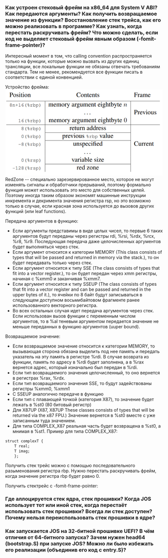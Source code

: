 ### Как устроен стековый фрейм на x86\_64 для System V ABI? Как передаются аргументы? Как получить возвращаемое значение из функции? Восстановление стек трейса, как его можно реализовать в программе? Как узнать, когда перестать раскручивать фрейм? Что можно сделать, если код не выделяет стековый фрейм явным образом (-fomit-frame-pointer)?  
Интересный момент в том, что calling convention распространяется только на функции, которые можно вызвать из других единиц трансляции, все локальные функции не обязаны отвечать требованиям стандарта. Тем не менее, рекомендуется все функции писать в соответствии с единой конвенцией.

Устройство фрейма: ![](frame.png)
RedZone -- специально зарезервированное место, которое не могут изменять сигналы и обработчики прерываний, поэтому формально функция может использовать это место для собственных целей. Поэтому иногда таким образом экономят машинные инструкции инкремента и декримента значения регистра rsp, но это возможно только в случае, если красная зона используется до вызовов других функций (или leaf functions).  

Передача аргументов в функцию:
- Если аргументы представимы в виде целых чисел, то первые 6 таких аргументов будут переданы через регистры rdi, %rsi, %rdx, %rcx, %r8, %r9.  Последующая передача даже целочисленных аргументов будет выполняться через стек. 
- Если аргумент относится к категории MEMORY (This class consists of types that will be passed and returned in memory via the stack.), то он будет передавать только через стек.
- Если аргумент относится к типу SSE (The class consists of types that fit into a vector register.), то он будет передан через xmm регистры, начиная с %xmm0 и заканчивая %xmm7.
- Если аргумент относится к типу SSEUP (The class consists of types that fit into a vector register and can be passed and returned in the upper bytes of it.), то ячейки по 8 байт будут записываться в следующем доступном восьмибайтовом фрагменте ранее использованного векторного регистра. 
- Во всех остальных случая идет передача аргументов через стек.
Если использован вызов функции с переменным числом аргументов, то в %al теневым аргументом передается значение не меньше переданных в функцию аргументов (uuper bound).


Возвращаемое значение:
- Если возвращаемое значение относится к категории MEMORY, то вызывающая сторона обязана выделить под нее память и передать указатель на эту память в регистре %rdi. В случае возврата из функции, память по адресу в %rdi будет заполнена, а в %rax вернется адрес, который изначально был передан в %rdi.
- Если тип возвращаемого значения целочисленный, то оно вернется в регистрах %rax, %rdx.
- Если тип возвращаемого значения SSE, то будут задействованы регистры %xmm0, %xmm1
- С SSEUP аналогично передаче в функцию
- Если тип с плавающей точкой (категория X87), то значение будет лежать в %st0 (80 битовый регистр)
- Для X87UP (X87, X87UP These classes consists of types that will be returned via the x87 FPU.) Значение вернется в %st0 вместе с уже записанным туда значением. 
- Для типа COMPLEX_X87 реальная часть будет возвращена в %st0, а мнимая в %st1.
	Пример для типа COMPLEX_X87:
```
struct complexT {
	T real;
	T imag;
	};
```


Получить стек трейс можно с помощью последовательного разыменования регистра rbp.
Нужно перестать раскручивать фрейм, когда значение регистра rbp будет равно 0.

Получить стектрейс с -fomit-frame-pointer:


### Где аллоцируется стек ядра, стек прошивки? Когда JOS использует тот или иной стек, когда перестаёт использовать стек прошивки? Всегда ли стек доступен? Почему нельзя переиспользовать стек прошивки в ядре?  


### Как запускается JOS на 32-битной прошивке UEFI? В чём отличия от 64-битного запуска? Зачем нужен head64 (bootstrap.S) при запуске JOS? Можно ли было избежать его реализации (объединив его код с entry.S)?
